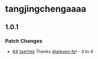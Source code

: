 # tangjingchengaaaa

## 1.0.1

### Patch Changes

- [#4](https://github.com/steven-fe/monorepo-test/pull/4) [`5b8f568`](https://github.com/steven-fe/monorepo-test/commit/5b8f568dd0793cddbb685abf827e4eb55fffa0b2) Thanks [@steven-fe](https://github.com/steven-fe)! - 3 to 4
